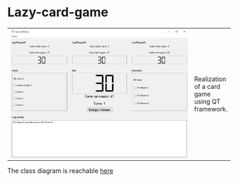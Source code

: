 # Lazy-card-game

<table>
  <td width="600" align="center">
    <img src="/img/card_game.PNG" height="fill" width="fill" align="center">
  </td>
  <td>
    Realization of a card game using QT framework.
  </td>
</table>

The class diagram is reachable [here](https://viewer.diagrams.net/?highlight=0000ff&edit=_blank&layers=1&nav=1&title=classDiagram.xml#R7V1bc6LO0%2F40Vu37r3JLDqJe5rBJdnP4JZtkN7s3KVSiJAguYE4X%2Bewvw0lgeuQ8aJirRCJKeHqG7qef7u4IB4vXY1Nezs%2BNqaJ1%2BN70tSMcdnheEHpD5wc68uYf4Xj%2FyMxUp94xbn3gWn1X%2FIM9%2F%2BhKnSpW7I22YWi2uowfnBi6rkzs2DHZNI2X%2BNseDC3%2BrUt5pmAHrieyhh%2F9rU7tuXd0yA%2FWx08UdTYPvpmTRt5fFnLwZv8%2Fseby1HiJHBK%2BdYQD0zBs77fF64GiobsX3Jff399%2Ba2dP0vGPK%2BuffLt%2FenPxq%2Bt92FGeU8J%2FwVR0u%2FBHvz89HJ38Eh%2FvlpdHVy%2B9473xj65%2FSu9Z1lb%2B%2FTqQzan%2F%2F9pvwU20XtSFJuvOq%2F0HQ7ev%2Fb%2F0nNeyps505%2FeJc22K6Rx4Vkxbde7%2Fnv8H21g6RydzVZueyW%2FGCv0Hli1PnoJX%2B3PDVN%2Bdj5U150%2Bcc8D5s2n7psRLsXdcozP9rzYVy3nPZXBbuPDQmWzZ%2FnsmhqbJS0sduxeM3rKQzZmq7xu2bSyCDzJW%2BlSZ%2Bq9CnN0Xtmk8hZaDzs8Ihg8auhvKa8QUfXCOFWOh2Oab8xb%2Fr9LQB8Nfad3%2B4GvfO%2FKyNlyh779rHjVaSfIXjL9YZuGnh1%2F401lcsj5zbkP4jbwQ%2F0ZO7GHfx0nA9%2FGJr5M1B3pdtpV9dCOtqBk6v0T%2B2fUh1zhzGKqIGSpmpJrqGujcXqztKAleYK2a8mADtrpQp1P0cfvWUp6o%2BuwG2e5hl1sfOXNPPBTWR37690VwDcmWbXkcLg5NHivapWGptmqgzze99%2B4vDVW33ZvX3%2B%2F0D90jpn1g6M4Vy6prV4pjwy8KsmPA4jau5XSLe4vDmGZeQ7JxxWDegKkgmNfGnytrtvcm88b8ZG%2Fy47U7ADDdRwdU017J6PQPtBt9%2BT8MaucftNPR9HaeOHAiDhw6ZDjnPmjuqp87NqDoAJhx0PadG3XQc1aoAx9%2F4Lzm1q8bQ1QQsyGaXMBFIH08OPu7Opjd7z%2F%2FOTZHF6%2Fav%2FNr4HmShHSiGbriQCrsOS8QvP9j6GZEV8K359rQBa%2B4n4ru1LhXHh6QH8f3vhyenanODeElDd2VQ0VZXtpm8PJSk98U9Grm3bLwp7xYur8gBNBtNKwb54mt2O5GzLaCrMYyzLi5V2EsZ3f%2FDUeicPjv6fH9QB8Obx97o26fS7UWB9ULeRHuBs79cbBgCGdEmOP4jBBX8AD%2F%2BVs%2BuHu%2FvpGMC%2Bvy4G14bf05ybDbOwgfKtbEVJfIA2JAFwMa8MtrW8vL7u3M5u8f9du%2FS%2Bnhius7IV9XEDCwlKkTZvsvnXsyN2aGLmvf1kcTUdX6PWeG61Ujp%2FpRse03P9CTV7YRd9%2Bd22i%2B3aHzHQD8l3%2Bifzt89T%2Fce%2FXWCWI2J3zcQ9yBc0A33KjAPXakon97%2FR7%2FmznvI6bBKWPNQDEmOhQ5w3kVfT8O9qYw0DJW5kTZYBQ%2BcnbwqEsxHnT3N5qOqWiyrT7HSRBieOj85%2FJb5A3%2Bolh%2F8iU6sI4ch33fFQgslE9wD%2Fne7%2FziXUGlIaOE7U7XT%2BryZmXqjOPYEo6DG2Tc2bgRn2LCIMPBJRgOYbi9DMcIeJgyhgNc0TvDcAwJDlJ0I2ovvZEbTpr0BogntEYTjBWDthC0NLkNkLlKj1ZjzFUU5tYyWLlRpklKnB8%2BmOrx9cngr7o3WGpHy%2Fe3iy6XDjOjsLbFWrITHHXFvVDWiVFYFSIsDDMiXIGHBiKcTmkzCqsKoCWKOz9MYXEYWDQorFfVjjBYzqs%2F%2Foeh39f8FXpBlb4qyq3hBlKK9uJ8YjHKe4HwBdFwxcQXxlRxPY5AGQSf4V2qf9raKPNSaFxvFOfERGkzh8bxm0%2Boh0QLAIpskIem%2FILcXovRaA3RaCM%2BbqPiKGNgXJBGE8QMNNpgO2g0DnqiMx4NXtQ7Q6QFmzLmp8U2oy%2FODWlteJUf1MbptAzR%2BEccYIbu7jBquOewkVGLAd1aSi0%2Fzo1zaqQkB6PUttBamufU8LQ849SqhbhxUi1d2M1ItUqQbp5VEzG0tpRV%2B6RiMvCJ7FvAjojJeCkhDhNzisnEanmwTbc0sqWdKLJmz7%2B5fg1jwppiwgrqyXhRTLHiXdKTwaluzGK77kU5VmLd66vFGBkeeuoGRPbnfuRuXNWV82C1BVtQUN1edrMaUPsZQ6K6yE2eRG4mHzFt4TergZUmAQbjmoHexCBm%2BG4j8QUSnOnEV4zgTELdBo6zGqSpklawM8WnYs1Izq0xl8wEWF3mIpJkZQ6YJ64H%2Fgv9JdgZmAeeh%2FOimLUEOa9MVa%2BtJLArQniU1XGri7%2FOVLneZv66omCao7hPwz0KRhhYW0pfF6KhPaL4UjFV53Yp5rVnSZ2Qgs7FUeMkAn0NKeybARrSTQZat4RUSrbVCky6YgWpJOQTkCZ59qr1oxvBSRDnjDBviDAPQKclHd0pxpxJR1Mf8jsoHSUVcQX7UKtZ1V1UjabXbH2E2DJgt5IvB%2FnUdFwxPrXVPOoOakW5dPUf41G3xlyaF4um0%2B6MaysHceNi0fQyAUa2VYI0TbEofM24LnhvjG7ChJj%2BiMRZqRRAGFe54TkRHQQA4uQsn9uqMdiWBvHgtzuAWrqD0W%2BvLgzwpPXnxiCpEOzjXm5dAMC5hU%2BvmG5Y%2FByQNttCB3e5REcBUayHD%2B5yvR0ghAN4om05VcQZ7tmIdGXEcEPEcJcfMmaYaLRs%2FEiqRxou7N1hhontORMbUqsZ4vy4Ns8QZ%2BnTmcSYAbw7THF6gWm8WWcC69Yyxvmhbpwx5tnQmR0yl%2BYZY2KnIEYZV4Vx45RxBjU%2B44wrgbrxBgNBsp%2FRZZ2a6DJg8gxFuqxsswBRyMlxCTQ4LjzLfb5CI48Zy7Vd%2FQIYxxUxWogNYRwXvLB3h%2BMiCW7wDandLNfuDaMB0ukYywWgzCDeHZ4rXS0X47lwtNvLdO3ebBo%2BnbVmTNfWmMsWMF1swHLdGDfPdDF1JCWoG2e6BDzc%2BmRM1y620gxQaWpATe6xMn1uy8bKbLyt0bEyqjVxPFY2WaZJfoxLjnqpnSHDZGcSrpBuYLYMbLVMBpb66A1X9u5QZPhe5M%2BWSexIrSbI8uPaPEGW7jx%2FYBgzgHeHHksfzxqfMJPAurXkWH6oGyfHBCYD2yFzaZ4cS%2B%2FNyrixchA3zo2l0%2BWMGqsE6cYLhwV8NR8qTgTOGIIm6sQSw2e7%2FR7uB%2FICYB%2FCaMNWQKYI%2BGQ%2FPRH%2Fvm0R0Qj4poSmbiC30%2FKd0Lgr4jFdvgPiheFt3ZiGmU2RTByAdlfFvnR082DevRjLu2ft6vft3ZHxLv2COlEhtL2qdgT2SrccdJwl2%2Boez%2FmRBSZy1Ibs23xs9F8uxofa%2FOXc7v86EZYS0OMZAXu%2Bd3d%2F%2Ff3vNwZuGXAHuONYG7hwd3aoRITRuCVh5Xo43wfiWtsYHRIdhHzFLwv59d5vN9Ln2xvK54cVCOVrW64grgJJ5%2BLiOkE3xH8RMjgM31JxPF18iRWeHy7ADMtSszHoPlr70KPVH3yCImU28aQIrMBADMpLlCREVq1vi6X9FsA6NgyN4Zp9%2FgXFABbGlVRCsFxZ83sHksjjlUxbsKdufujFpr0qsNwrhH7s8o4M%2FbqIq8ZDYBL6U1N%2B8XUQqXQlwzsr3oCIjjLepI3emq8eHjSFedk5dE08RXcM5p1Jq3eszNQwz%2BnemPvvtmLKtmEyfLPr1hrPK5DcbUWfMnRLojug6HnBezHONpcv41hXSRhLFxtSkYTUSRRiTFV5YejT4PDGWgy%2FWCQoHHFLRcLCEUKxSGoNy7qcpBMpJul97YlCJ611ivMqHG%2FXqWW6XJDRjRaAvD89HJ38Eh%2FvlpdHVy%2B9473xjy6tdsLJxtT%2BjL9k82B8WlyiC3E3yLFV3IWY7ye%2BR5S4jReGndCPvb%2Be%2BpM%2BzikHosDE0mSaEgqakkGiCKQrDHAfq88Bu3S%2FL6auoB3XlEg4p4qS0bq8UJigLbKUy%2BhGQNuqjyXHM5Vd97sda5q3niDPDyggF6kNUOPfze2e8Fta3vPD49tLbTp6uAIGRiM87ZWpWzfG9ZO6ZKDmBhWQiVBepTyI6hQlmn1uzE05QxUGCYa01XxZfughKQld7CVY2TeXUaDkYr%2BpvoShXwp9IaPvV9%2FKhwoHE%2FC1XSBWANd%2BRr%2BrLoEYqRzUi%2FzCZFfgTq%2BrwVxX260IS6iNsi%2F%2B8MMOfD9AOJR6rSXdCxgPIG2pbVMArYekLvzwzYeBWUrQUhuYp4v91du%2F6beHi9FMEK2xsvxzDei7N1YOexC3tl64QIgNSFvohmSkhCcr%2BywHLCBcoQssKTdmKfaJS6AwjWEhTqzpcFvCw%2B1wxTJgiwMLaE9qA1YZLn7enMx%2FGD%2Bt7%2BbRHn%2F18wdPfNYiXGUvL8mQLYAspEOhuxWTXGIf2VBDlp8rCcMlZgzFRSt0jYFUxeE2YZg8sWVeFFlAsEL5yUwiTlTru34ccabbLP8vAOyIossFLlmSxyVPpyhpdbMydUZrZAdU5Cm6Wodnh9xJ732gnc7%2Brf5cnktnp09AHtID1FQWzk1mmBbAtN%2B0k0XafJ3n6s06wcwerUXAHVB0muRH7ttYPpkZL6f36uJSGIwH5B04UobB0MyqAulRdJRANElL1dt%2BEZ5HprFwQ6M2t5ItIvBpmp3qDzG0KHbnzyW4Xnfn7zkrIi6p7g86BSTVlavL4XS5L2UOvvzas%2BcOQYyOG1spnXeg9kmdgxmUHDTc6L%2FLJzq1d3lftkASWuNniINBYmHUILUejJpcOfnmWuQbNVF0DkbFlhtIpVMtN9h36y5R6CZnUIRDBQrXGlStqR7gpPTBcsVKALanBIDnsgZeQUbyU4xmnZkXZ2Lv24%2Bpzktj4%2Ba%2F8z8TKIOCxIgPqj69mat%2Bi%2Bp1rX6pzteBPCmifvIXq3tma33WcMPYyioD0GpgUbqlyOZkjhKqwUgLHGv0F4b0VpYfgEjjLMIa6UvDcvf%2FU8eNobNHRN7Qk91JpMyWtrLqAbQlnMPAbcmbL1u3NXmZYfZAqsq0mq%2BqGED5iQR8bdfVF8A1a71EXbp6UuY%2FjKiYtH6r9wWgAyhdaT1J0vmxtiCG53aWSoBzuUiTWWKa%2BhDb1srqC0BLs3ACvmZSjmvpYOmKC8p4g0yUX4xqoFltcXb333AkCof%2Fnh7fD%2FTh8PaxNwIYqt7Xr%2BG4BAKQER8vlUcNfTqX4yTigyBAyQC%2F03udjGVyDI4IEIhDCINeTRjgzjX3Oe98lx8k7r1j7l%2FxscE8zbuPczDIWz0wFbA9G0sp0EgpJJYoNMuaDx5oMSMJ3vgpmgqB5gqVx7U3Et%2B4okvNo4LMq4I4%2FO%2Fgty5N9Dthb3i1GL6%2F7Z9enXQlUj1GZCdqRSBVDZzA%2FGp4t6jAqYLxJA7GYIAWARSYV10boOAVk9r2ThCUyrWKHic%2Bt%2B7dlB7rwl0Z%2BsAIa7roB4OUCPCfrzRbXTIDqM0AwElWdC2ARJ54FoCS8gz36nGHJlzRxZ3kmPkb%2F7ouh4FeFejQKCy6oJO8Nw%2F0Q1N%2BYYu9etyhWVl0cSdls3zcVWsSCK8Y9FVCD47Togs9qemQB%2F1PWZ8aC7bLVwg5NEarLsgfR6J1czyXh8eWIl%2F%2BUC7%2Bm10Sm5tEEffHWLKesbVyb407eTtTIRYr0NINl%2BVNnf2RUpyVJIansjV3%2F6%2BwGIZqoczG7Tm1UCYgw2svlOF68YyBlLFQpqosANdobVYem43ZEw0D3jmblejYLB%2BM427IZIOc3vabbFELom7qTZlsQIdVZ7LlMvg8s6zdsyxwFlfle2E5wxKZYX0Sw9q2LavPLGv3LAtuK1F5zFHOsiAW01fpaj5DEXnl0R3hsbiqdyOTseNSRDHYEYL6PaApK1UVqNjowybebiP4Cy0aIm%2BfmoykRXS%2FQj10xJQ9q%2BKxpCDMwXYR3Vc2MWm1UxmDXjwuFIdCprgwd9%2Bb0TDeXCQQulfVxGbj7Y5sh%2BfGVMG7nTJhLwVhL8clOxkNBoD%2BW4BKIIT%2Bhp33c2h7BbiGe%2BnW3lgZenKTqnTamYsI134ZITBoi1XkIn4cnnKHtryavR8Ze49L42z%2Ftkto%2FaEZs3PnFlstK7KqCFSgywddUOGRhGjIaJtav1aEJtBnozY0wZpnuKfTTF4oR6quen5oi3qqVwQr1OOiNlzha2aVNXXgCvS4AHGtq8cFqbO6GwV8CZ6lbjuL1hZkFIG16W0Yj%2Bv8EhsPWIZlKcUtXQeJhOVMsc9817d1Y%2F%2BqAheQ1dIFd8MYBC9ctb7rD0amkVMsvC0Z3gJCW7rGsGHwGCqkuFgtxm7PIBYX5cYWUNTSxZakqA0bzHh0MBLRe51vo%2F0mLzXFWdrecfbsLqWerQ11UEdN8q9V6zgSErds0FhV6AJ9L2pD9%2FnH7GL08no8vzb%2FnPKHb1d3P8gqeVNxExj%2BDDkGaInJn3RZjuApsVPCk15P6sRTuUKhcSiZB5zQzF3jxlYuv%2Bz7200NlcidFh4mpPTBnBbiNBT8hD6FRLKIxzG4YONzSGOGyQ5pUP8NqtIYqCLXCwmn6jPWjBCQOa2sFI2T5J90FPvAVsArAhQBmBCvAN6jmwfz7sVY3j1rV79v746Md%2BkX4EIGLEDi%2FjONBgWNBtYfEZRohLKKmEQjmHj8KSQaoK3iVGXXvSjZz%2FrpxlTJUSbahha6G9d8qR5tkA1W4TnDVwyLc2xZ1Rj0tUIPCDjoQg9R2AnsWpQZrgZUQMcBglpXXpgn9Tr3fI9WsBrVIAn1Z6treYJQAhrfGJTYuJugZzlDuEQDNroQk4jID7Zc84IJdVWj%2BjglNduZKW601a70X0WgQl3T6gJ12b2d2fz9o377dyk9XHF9Jxwnd89arqz5%2FYPphM3rjXijd8x255zYQ53TqC5oUlbfhX4cmzjHkK8yJoYap9WF%2FJtk3Y34P%2FP5%2FvHpUjo7e748nWzIDy6ce3zkrnrWNq06wKG2aVSXOqk3pgf4vhxtmMbwLk96UfTVwAVOknd4eH9R9anyygCvDnBo0kldgINpYYnkx42VmRp2Ov5uKyY4H4cBm135QZm%2FJhFeij5lsBaFVWw6LbEzjQDz6mQySnWSJHtK15iEsicUGXWRyigUFQUqo1GHasMIeEP2Xa6ooGeT8dbeMCJsixIkiBMf4SOQ7BcBdJ6IN54IdHBV953gkz0HeH6w%2BcKwMyQhsU7LCYxg%2BHAWOzCRz6ZAwccADmiOAYQT%2B%2BAkTGKSdrcRyCDwAh9iFdx8kDzcpd6gFT%2FFwMdS8UfIJtFK3U8GKflg6Cc%2BoqIdvZ%2F4mhTBaPLt%2FlVVtZmDBi002t8v3syrl2LQxfr7FWoCFlk9Y81ACjri8im5DuBthsddKbBbZK%2BWBZPXzjl%2BFO%2BYFQjjSJY%2B7G98fz2mHtzUyIPTq9NEBJD17eFBmdgeF5RYEEzNWb%2Bak%2BMSj3puADzq%2B9CzPuhHmE%2FLKSRcZwEYrh1eAz0tJ2y5sKIPFSha9%2FpqgSyvPYnozYu7VAst0L7qSkTzUDYygV6L1HoVwQo10YJgrU2uhz9lPPYSfNagUuM2pJErAhcK%2F%2BpaszC6pCYRz6ppr2R0%2FgcMNEO5jE6zNpQfD87%2Brg5m9%2FvPf47N0cWr9u%2F8mtjmZQ3yRHMCiSAZAQLeBtV8RXhDqk3Kj2KSWmCN%2BNS4V1xwnd%2B%2FFGr%2B4quGOsjRRf0kloZ1E8R3XY7tD%2BV6etG1F1Lu2UHT3Qfa2B%2BmKnShLl900SXpfte7gYPzhddSol3NvqrCGGr2BWJcgZsOX%2FMwC8aHijUx1SWKdBjUBcNsrvHNGteT7I3RTZgQd%2BXdTppxIpfg0vr4cqurcB7szoOL8xw7tE1D05CjxOjWDm26tctxQRvhsHo%2BewPGDZsymXDd0uJ50F7xALDrPhqUF%2B8h8Mv5rQ0B3sbFvJXDCsArhvvaL9zxKi6ebiteBug2DioArxgKv9rLnFcDatZ5BRV45OAFk4Kutafw5eq%2F8aPzYPlf%2BP%2B3gTSpBl2IU61ryf4d%2FNaliX4n7A2vFsP3t%2F3TqxOyXP8jAjDDsxRnSnUPJqn0LcX2Ott7D1UG6VaOKoAvmbQHO5gil%2FeL6%2FcyRLdyYAF8ySSaK%2Bx1zdDcygkF8CWT9ty2dTmuKC6lOWUA5hlIZemutCvOPjNUt3C%2BAHzJzWqqOwVaV7tVZWInUVUWHshTVZZWeFC0tzVuL1kl1ps4odTpxtVPTS8kse5yXLJoYeCrFojVYfgpfhBWlcwatn480Pus5WEcl6wPGwCZlrqqw%2BAnCp5qQU47BgBLslBIsgw4MW4eHMcBPiRUwSYNC6nadyrJAmdZJuvMoMvNr%2Bmh1hL0fH4nCPBs66r2By9ZwPehYPqsB%2BvVuaKvGKKlci50EYWX63I9Gs8H9pezLaHOHH53nctbTxCJ3vG%2FFvXZqQh3KC1DF3e4%2BMjDPSqA9gFmwJYYJE0XWbwAKZj3foZSlf56dn9nwJabJE0XWFjwgJbs%2FsrxknUf2cuVNfcOMHizw9tv3LfCI%2BywHNStS%2FD85rkyedo3XhX3GAM4O8DDxl0tPA8XcbUYxOXDo17jXhWemEMQa8bM35tvHOy%2BTVWGag5UhaY9KlbSXQ%2BZkdGhqkuaRiwPdEURV85lzRSmSisGLcWNGNalkTQvHy64DMtyQ6Dpbr8kjaGl2BGVYYRRZvCWGwlNF17SUpWnU8QmW1%2Bujk3Vz0kxaMs1B6YLrYinC0JoD5aryzXJzDAuiHEw8rQ5jPEEQojxmkFm%2BBbEd9R0SAsMHg%2FxPTNme6YiM3CLgSvyTbtWIhTZRjpeuAt42q6GF1WBC2iGKINLim9RE1x3Z%2FYa1TB4i8A7aNy5IoZFc%2BMl6lqVaWvEdvPsUo5e464YsdAntIgTWZ9uNghoVjgzhyLKnsY9N1KVEDIHb%2Bv3twm2RVCyiX7jDh%2BxvhPZBKoca0nr0qoQBfpL00U0cDNBRM%2Bd%2B2w5UVo4ANWyp8jZE%2FaChlfr9oUL%2F70M%2FRyNa5t2Avskhg2hjx72B8mSM2waPXMCajSQQF7bnIGQ6DlkIKiy9OdKUyyWEMuBab9px07YoaF74XSXXi823wUVIvKdAoWIRQsN0woYcXspVYjoL7toIeJG%2B6uuELGcf4h7E5%2B1zG%2BYaKfYHQCzSeqq8gNFC%2Fi9D5NkbiFGEgdW7Ueh2g8fN8lDzK4IGUqQG%2FsU1X6gycL1YHM5mKPVrlKDjau6VJUfaF51iadwlxGBOlUmTwzUoqBChX5UQeXwp4u7VBVnU%2Fcb2wfIHhx6rxm6Zcr5qKILJekT2LVIoVwNqGApH4RqBQJl8IpJyfmYVxgSOlfXSUoPjSO5%2Bp2QMXuHVeiXNpAAFZkG1KeR6oKXSMmdj7h1MExLNWqkiilJr2Ep9onvUbclPVMRpFCnRrquNJF%2BRWNIPIeaYVq6XyNdX4uYc3HWqSLbZjAniuFatm0jVVyHONPZWIM%2FPiOvHo5J9zn1ftrc9HROPZiMnmeauj%2BAvSpGHQ5g%2FTdGKXV4ffqbfsO9%2FaQ4i9cd%2BRtXVW36YBvG477tt%2BGvvd4oaccjZseBfrdhO%2BaEzYacfsJgWG2DStjyhd20fCFp%2BSKz%2FF7Vhl%2BOOcX9PZ9VwSyOZeTqz8jxvWRCrtfDQwKuB7iOgTv5ifNxEIfAiGB4PZfJyIH2VRcRDLR0Y7KAbZMFQLsQGMCGDMbn3YYIra5YsnHT4t4dgQChVR1TCJSCtXGJANC9jDkPpWHNqg2ozXkglfxUmUNuLc%2Bd3x6gmY10U8ckg%2FhgeeMigDYvBiD2YGEZqVLANq4IIDZQYunjwqA2rgkA%2BnL8lKeq4fXs9hoBs5h%2BG2L6YdaQvgVKf6DdCIr5xp7RgkNCriJm3aYZIZtX%2Fe6E%2BUA%2FkTXkx86aXfqw76%2BPtDbez49v4%2FE%2BUBuM8LUmqI1q8HBgABcGuPGqALADDCN0SsLafF0AKYCPPG%2BRF5mX1mltFFHABhqP%2BYNiZZzFSVoBg3WHIn5iOx95OvUwTVnVbWYDCgDeOBtA7OBjKqgjk08KsEW8SxUCfVLPZOdx6wF6oKmTp7Z11q0qLm68UiBour79DXjq6pazbuzTSchXh50C8lXcVko13wm6btEXmhZSWHdD612LibhR1EqznMILFFTWg0ZV1sVaTyUsVJCKWOiOtJ0Kxvo2UCRTbkcVd96uxPIlK1tsV1JGu9qSohVnIfDx%2FXHkS6PJO2ryjMFwSGFDlXbF8HfFUge1GCBuL1i2MLCX8EO8xeKftzak%2FLbcT%2BYlh2neQfIMOraM54twd%2BFzNA8UBpjHBuRuqXYPHOBk%2F2dt3Yjd%2FREQ8tO9%2BTgl356b37TlD3HOtDU3f1if5TsvTcOwo88IU17Oz42pgt7x%2Fw%3D%3D)
